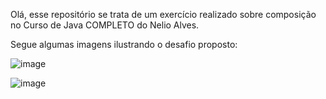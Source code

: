 Olá, esse repositório se trata de um exercício realizado sobre composição no Curso de Java COMPLETO do Nelio Alves.

Segue algumas imagens ilustrando o desafio proposto:

![image](https://user-images.githubusercontent.com/79854687/216480378-a92f65fc-9d98-4296-8cd6-8ec3ca92d036.png)

![image](https://user-images.githubusercontent.com/79854687/216480479-3908cbae-5f20-4839-86f4-ea069cb1a099.png)


